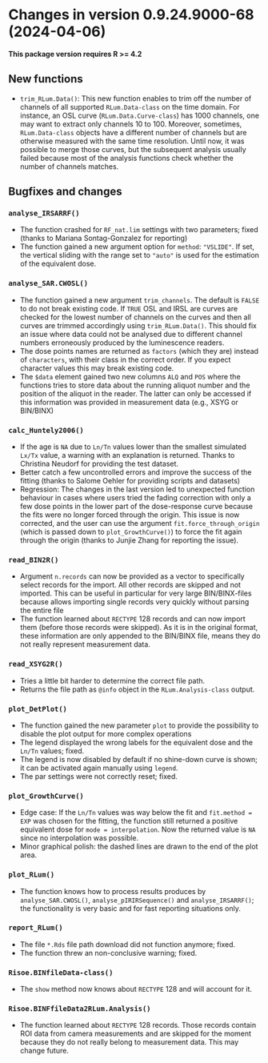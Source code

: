 




<!-- NEWS.md was auto-generated by NEWS.Rmd. Please DO NOT edit by hand!-->

# Changes in version 0.9.24.9000-68 (2024-04-06)

**This package version requires R \>= 4.2**

## New functions

- `trim_RLum.Data()`: This new function enables to trim off the number
  of channels of all supported `RLum.Data-class` on the time domain. For
  instance, an OSL curve (`RLum.Data.Curve-class`) has 1000 channels,
  one may want to extract only channels 10 to 100. Moreover, sometimes,
  `RLum.Data-class` objects have a different number of channels but are
  otherwise measured with the same time resolution. Until now, it was
  possible to merge those curves, but the subsequent analysis usually
  failed because most of the analysis functions check whether the number
  of channels matches.

## Bugfixes and changes

### `analyse_IRSARRF()`

- The function crashed for `RF_nat.lim` settings with two parameters;
  fixed (thanks to Mariana Sontag-Gonzalez for reporting)
- The function gained a new argument option for `method`: `"VSLIDE"`. If
  set, the vertical sliding with the range set to `"auto"` is used for
  the estimation of the equivalent dose.

### `analyse_SAR.CWOSL()`

- The function gained a new argument `trim_channels`. The default is
  `FALSE` to do not break existing code. If `TRUE` OSL and IRSL are
  curves are checked for the lowest number of channels on the curves and
  then all curves are trimmed accordingly using `trim_RLum.Data()`. This
  should fix an issue where data could not be analysed due to different
  channel numbers erroneously produced by the luminescence readers.
- The dose points names are returned as `factors` (which they are)
  instead of `characters`, with their class in the correct order. If you
  expect character values this may break existing code.
- The `$data` element gained two new columns `ALQ` and `POS` where the
  functions tries to store data about the running aliquot number and the
  position of the aliquot in the reader. The latter can only be accessed
  if this information was provided in measurement data (e.g., XSYG or
  BIN/BINX)

### `calc_Huntely2006()`

- If the age is `NA` due to `Ln/Tn` values lower than the smallest
  simulated `Lx/Tx` value, a warning with an explanation is returned.
  Thanks to Christina Neudorf for providing the test dataset.
- Better catch a few uncontrolled errors and improve the success of the
  fitting (thanks to Salome Oehler for providing scripts and datasets)
- Regression: The changes in the last version led to unexpected function
  behaviour in cases where users tried the fading correction with only a
  few dose points in the lower part of the dose-response curve because
  the fits were no longer forced through the origin. This issue is now
  corrected, and the user can use the argument
  `fit.force_through_origin` (which is passed down to
  `plot_GrowthCurve()`) to force the fit again through the origin
  (thanks to Junjie Zhang for reporting the issue).

### `read_BIN2R()`

- Argument `n.records` can now be provided as a vector to specifically
  select records for the import. All other records are skipped and not
  imported. This can be useful in particular for very large
  BIN/BINX-files because allows importing single records very quickly
  without parsing the entire file
- The function learned about `RECTYPE` 128 records and can now import
  them (before those records were skipped). As it is in the original
  format, these information are only appended to the BIN/BINX file,
  means they do not really represent measurement data.

### `read_XSYG2R()`

- Tries a little bit harder to determine the correct file path.
- Returns the file path as `@info` object in the `RLum.Analysis-class`
  output.

### `plot_DetPlot()`

- The function gained the new parameter `plot` to provide the
  possibility to disable the plot output for more complex operations
- The legend displayed the wrong labels for the equivalent dose and the
  `Ln/Tn` values; fixed.
- The legend is now disabled by default if no shine-down curve is shown;
  it can be activated again manually using `legend`.
- The par settings were not correctly reset; fixed.

### `plot_GrowthCurve()`

- Edge case: If the `Ln/Tn` values was way below the fit and
  `fit.method = EXP` was chosen for the fitting, the function still
  returned a positive equivalent dose for `mode = interpolation`. Now
  the returned value is `NA` since no interpolation was possible.
- Minor graphical polish: the dashed lines are drawn to the end of the
  plot area.

### `plot_RLum()`

- The function knows how to process results produces by
  `analyse_SAR.CWOSL()`, `analyse_pIRIRSequence()` and
  `analyse_IRSARRF()`; the functionality is very basic and for fast
  reporting situations only.

### `report_RLum()`

- The file `*.Rds` file path download did not function anymore; fixed.
- The function threw an non-conclusive warning; fixed.

### `Risoe.BINfileData-class()`

- The `show` method now knows about `RECTYPE` 128 and will account for
  it.

### `Risoe.BINFfileData2RLum.Analysis()`

- The function learned about `RECTYPE` 128 records. Those records
  contain ROI data from camera measurements and are skipped for the
  moment because they do not really belong to measurement data. This may
  change future.

